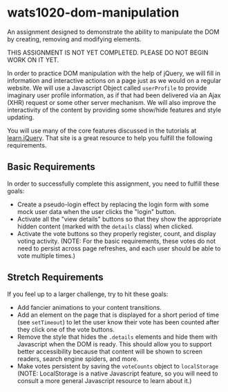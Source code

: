 # wats1020-dom-manipulation
An assignment designed to demonstrate the ability to manipulate the DOM by creating, removing and modifying elements.

THIS ASSIGNMENT IS NOT YET COMPLETED. PLEASE DO NOT BEGIN WORK ON IT YET.

In order to practice DOM manipulation with the help of jQuery, we will fill in information and interactive actions on a page just as we would on a regular website. We will use a Javascript Object called `userProfile` to provide imaginary user profile information, as if that had been delivered via an Ajax (XHR) request or some other server mechanism. We will also improve the interactivity of the content by providing some show/hide features and style updating.

You will use many of the core features discussed in the tutorials at [learn.jQuery](http://learn.jquery.com). That site is a great resource to help you fulfill the following requirements.

## Basic Requirements
In order to successfully complete this assignment, you need to fulfill these goals:

* Create a pseudo-login effect by replacing the login form with some mock user data when the user clicks the "login" button.
* Activate all the "view details" buttons so that they show the appropriate hidden content (marked with the `details` class) when clicked.
* Activate the vote buttons so they properly register, count, and display voting activity. (NOTE: For the basic requirements, these votes do not need to persist across page refreshes, and each user should be able to vote multiple times.)

## Stretch Requirements
If you feel up to a larger challenge, try to hit these goals:

* Add fancier animations to your content transitions.
* Add an element on the page that is displayed for a short period of time (see `setTimeout`) to let the user know their vote has been counted after they click one of the vote buttons. 
* Remove the style that hides the `.details` elements and hide them with Javascript when the DOM is ready. This should allow you to support better accessibility because that content will be shown to screen readers, search engine spiders, and more.
* Make votes persistent by saving the `voteCounts` object to `localStorage` (NOTE: LocalStorage is a native Javascript feature, so you will need to consult a more general Javascript resource to learn about it.)
